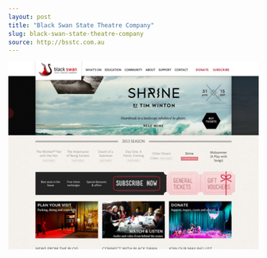 ```yaml
---
layout: post
title: "Black Swan State Theatre Company"
slug: black-swan-state-theatre-company
source: http://bsstc.com.au
---
```


<img src="/assets/img/screenshots/black-swan-state-theatre-company.jpg">
